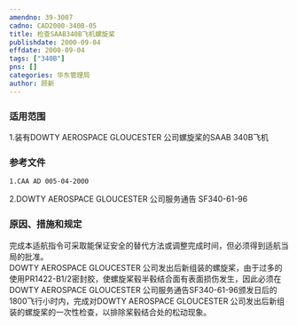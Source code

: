 ```yaml
---
amendno: 39-3007  
cadno: CAD2000-340B-05  
title: 检查SAAB340B飞机螺旋桨  
publishdate: 2000-09-04  
effdate: 2000-09-04  
tags: ["340B"]  
pns: []  
categories: 华东管理局  
author: 顾新  
---
```

  
### 适用范围  
1.装有DOWTY AEROSPACE GLOUCESTER 公司螺旋桨的SAAB 340B飞机  
  
<!--more-->  
### 参考文件  
    1.CAA AD 005-04-2000   
2.DOWTY AEROSPACE GLOUCESTER 公司服务通告 SF340-61-96  
  
### 原因、措施和规定  
完成本适航指令可采取能保证安全的替代方法或调整完成时间，但必须得到适航当局的批准。  
    DOWTY AEROSPACE GLOUCESTER 公司发出后新组装的螺旋桨，由于过多的使用PR1422-B1/2密封胶，使螺旋桨毂半毂结合面有表面损伤发生，因此必须在DOWTY AEROSPACE GLOUCESTER 公司服务通告SF340-61-96颁发日后的1800飞行小时内，完成对DOWTY AEROSPACE GLOUCESTER 公司发出后新组装的螺旋桨的一次性检查，以排除桨毂结合处的松动现象。  
